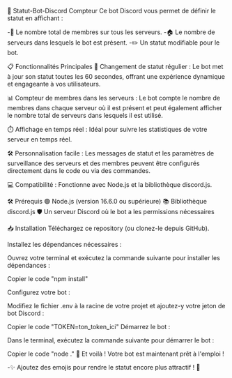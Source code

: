 🚀 Statut-Bot-Discord Compteur
Ce bot Discord vous permet de définir le statut en affichant :

-👥 Le nombre total de membres sur tous les serveurs.
-🏠 Le nombre de serveurs dans lesquels le bot est présent.
-✏️ Un statut modifiable pour le bot.

📋 Fonctionnalités Principales
🔄 Changement de statut régulier : Le bot met à jour son statut toutes les 60 secondes, offrant une expérience dynamique et engageante à vos utilisateurs.

📊 Compteur de membres dans les serveurs : Le bot compte le nombre de membres dans chaque serveur où il est présent et peut également afficher le nombre total de serveurs dans lesquels il est utilisé.

⏱️ Affichage en temps réel : Idéal pour suivre les statistiques de votre serveur en temps réel.

🛠️ Personnalisation facile : Les messages de statut et les paramètres de surveillance des serveurs et des membres peuvent être configurés directement dans le code ou via des commandes.

💻 Compatibilité : Fonctionne avec Node.js et la bibliothèque discord.js.

🛠️ Prérequis
🟢 Node.js (version 16.6.0 ou supérieure)
📚 Bibliothèque discord.js
🛡️ Un serveur Discord où le bot a les permissions nécessaires


📥 Installation
Téléchargez ce repository (ou clonez-le depuis GitHub).

Installez les dépendances nécessaires :

Ouvrez votre terminal et exécutez la commande suivante pour installer les dépendances :

Copier le code "npm install"



Configurez votre bot :

Modifiez le fichier .env à la racine de votre projet et ajoutez-y votre jeton de bot Discord :

Copier le code "TOKEN=ton_token_ici"
Démarrez le bot :

Dans le terminal, exécutez la commande suivante pour démarrer le bot :

Copier le code "node ."
🎉 Et voilà ! Votre bot est maintenant prêt à l'emploi !

-✨ Ajoutez des emojis pour rendre le statut encore plus attractif ! 🌟

